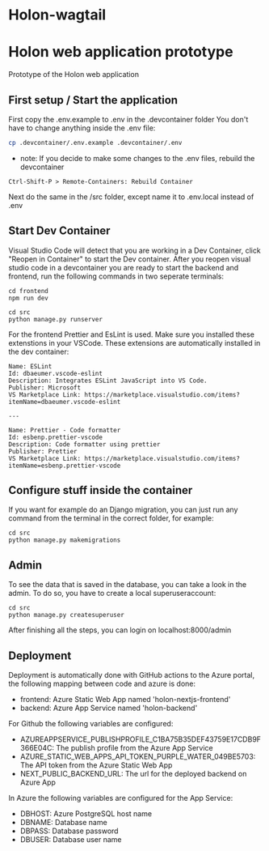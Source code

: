 # Holon-wagtail

# Holon web application prototype

Prototype of the Holon web application

## First setup / Start the application

First copy the .env.example to .env in the .devcontainer folder You don't have to change anything inside
the .env file:

```bash
cp .devcontainer/.env.example .devcontainer/.env
```

- note: If you decide to make some changes to the .env files, rebuild the devcontainer

```
Ctrl-Shift-P > Remote-Containers: Rebuild Container
```

Next do the same in the /src folder, except name it to .env.local instead of .env

## Start Dev Container

Visual Studio Code will detect that you are working in a Dev Container, click "Reopen in Container" to start the Dev container. After you reopen visual studio code in a devcontainer you are ready to start the backend and frontend, run the following commands in two seperate terminals:

```
cd frontend
npm run dev

cd src
python manage.py runserver
```

For the frontend Prettier and EsLint is used. Make sure you installed these extenstions in your VSCode. These extensions are automatically installed in the dev container:

```
Name: ESLint
Id: dbaeumer.vscode-eslint
Description: Integrates ESLint JavaScript into VS Code.
Publisher: Microsoft
VS Marketplace Link: https://marketplace.visualstudio.com/items?itemName=dbaeumer.vscode-eslint

---

Name: Prettier - Code formatter
Id: esbenp.prettier-vscode
Description: Code formatter using prettier
Publisher: Prettier
VS Marketplace Link: https://marketplace.visualstudio.com/items?itemName=esbenp.prettier-vscode

```

## Configure stuff inside the container

If you want for example do an Django migration, you can just run any command from the terminal in the correct folder, for example:

```
cd src
python manage.py makemigrations
```

## Admin

To see the data that is saved in the database, you can take a look in the admin.
To do so, you have to create a local superuseraccount:

```
cd src
python manage.py createsuperuser
```

After finishing all the steps, you can login on localhost:8000/admin

## Deployment

Deployment is automatically done with GitHub actions to the Azure portal, the following mapping between code and azure is done:

- frontend: Azure Static Web App named 'holon-nextjs-frontend'
- backend: Azure App Service named 'holon-backend'

For Github the following variables are configured:

- AZUREAPPSERVICE_PUBLISHPROFILE_C1BA75B35DEF43759E17CDB9F366E04C: The publish profile from the Azure App Service
- AZURE_STATIC_WEB_APPS_API_TOKEN_PURPLE_WATER_049BE5703: The API token from the Azure Static Web App
- NEXT_PUBLIC_BACKEND_URL: The url for the deployed backend on Azure App

In Azure the following variables are configured for the App Service:

- DBHOST: Azure PostgreSQL host name
- DBNAME: Database name
- DBPASS: Database password
- DBUSER: Database user name
